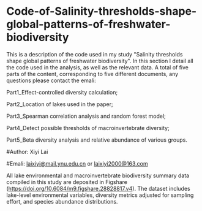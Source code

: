 # Code-of-Salinity-thresholds-shape-global-patterns-of-freshwater-biodiversity
This is a description of the code used in my study "Salinity thresholds shape global patterns of freshwater biodiversity". In this section I detail all the code used in the analysis, as well as the relevant data. 
A total of five parts of the content, corresponding to five different documents, any questions please contact the emali:

Part1_Effect-controlled diversity calculation;

Part2_Location of lakes used in the paper;

Part3_Spearman correlation analysis and random forest model;

Part4_Detect possible thresholds of macroinvertebrate diversity;

Part5_Beta diversity analysis and relative abundance of various groups.

#Author: Xiyi Lai

#Emali: laixiyi@mail.ynu.edu.cn or laixiyi2000@163.com

All lake environmental and macroinvertebrate biodiversity summary data compiled in this study are deposited in Figshare (https://doi.org/10.6084/m9.figshare.28828817.v4). 
The dataset includes lake-level environmental variables, diversity metrics adjusted for sampling effort, and species abundance distributions.
